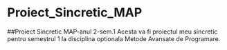 # Proiect_Sincretic_MAP
##Proiect Sincretic MAP-anul 2-sem.1
Acesta va fi proiectul meu sincretic pentru semestrul 1 la disciplina optionala Metode Avansate de Programare.
